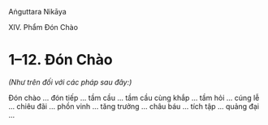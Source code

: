 Aṅguttara Nikāya

XIV. Phẩm Ðón Chào

# 1–12. Ðón Chào

_(Như trên đối với các pháp sau đây:)_

Ðón chào ... đón tiếp ... tầm cầu ... tầm cầu cùng khắp ... tầm hỏi ... cúng lễ ... chiêu đãi ... phồn vinh ... tăng trưởng ... châu báu ... tích tập ... quảng đại ...

